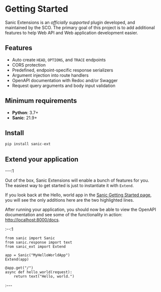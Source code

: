 # Getting Started

Sanic Extensions is an *officially supported* plugin developed, and maintained by the SCO. The primary goal of this project is to add additional features to help Web API and Web application development easier.

## Features

- Auto create `HEAD`, `OPTIONS`, and `TRACE` endpoints
- CORS protection
- Predefined, endpoint-specific response serializers
- Argument injection into route handlers
- OpenAPI documentation with Redoc and/or Swagger
- Request query arguments and body input validation

## Minimum requirements

- **Python**: 3.7+
- **Sanic**: 21.9+

## Install

```bash
pip install sanic-ext
```

## Extend your application

---:1

Out of the box, Sanic Extensions will enable a bunch of features for you. The easiest way to get started is just to instantiate it with `Extend`.

If you look back at the Hello, world app in the [Sanic Getting Started page](../../guide/getting-started.md), you will see the only additions here are the two highlighted lines.

After running your application, you should now be able to view the OpenAPI documentation and see some of the functionality in action: [http://localhost:8000/docs](http://localhost:8000/docs).

:--:1

```python{3,6}
from sanic import Sanic
from sanic.response import text
from sanic_ext import Extend

app = Sanic("MyHelloWorldApp")
Extend(app)

@app.get("/")
async def hello_world(request):
    return text("Hello, world.")
```

:---
